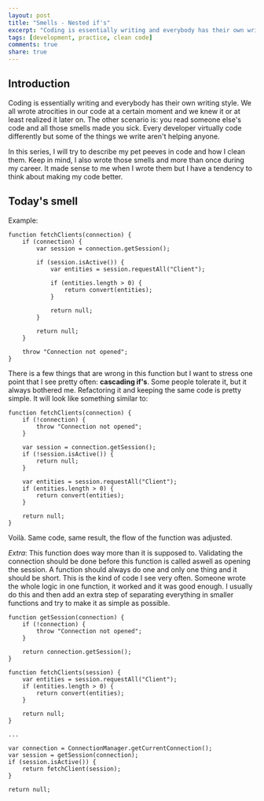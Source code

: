 ```yaml
---
layout: post
title: "Smells - Nested if's"
excerpt: "Coding is essentially writing and everybody has their own writing style. We all wrote atrocities in our code at a certain moment and we knew it or at least realized it later on. "
tags: [development, practice, clean code]
comments: true
share: true
---
```

## Introduction ##

Coding is essentially writing and everybody has their own writing style. We all wrote atrocities in our code at a certain moment and we knew it or at least realized it later on. The other scenario is: you read someone else's code and all those smells made you sick. Every developer virtually code differently but some of the things we write aren't helping anyone.

In this series, I will try to describe my pet peeves in code and how I clean them. Keep in mind, I also wrote those smells and more than once during my career. It made sense to me when I wrote them but I have a tendency to think about making my code better.

## Today's smell ##
Example:

    function fetchClients(connection) {
        if (connection) {
            var session = connection.getSession();

            if (session.isActive()) {
                var entities = session.requestAll("Client");

                if (entities.length > 0) {
                    return convert(entities);
                }

                return null;
            }

            return null;
        }

        throw "Connection not opened";
    }

There is a few things that are wrong in this function but I want to stress one point that I see pretty often: __cascading if's__. Some people tolerate it, but it always bothered me. Refactoring it and keeping the same code is pretty simple. It will look like something similar to:

    function fetchClients(connection) {
        if (!connection) {
            throw "Connection not opened";
        }

        var session = connection.getSession();
        if (!session.isActive()) {
            return null;
        }

        var entities = session.requestAll("Client");
        if (entities.length > 0) {
            return convert(entities);
        }

        return null;
    }

Voilà. Same code, same result, the flow of the function was adjusted.

_Extra_: This function does way more than it is supposed to. Validating the connection should be done before this function is called aswell as opening the session. A function should always do one and only one thing and it should be short. This is the kind of code I see very often. Someone wrote the whole logic in one function, it worked and it was good enough. I usually do this and then add an extra step of separating everything in smaller functions and try to make it as simple as possible.

    function getSession(connection) {
        if (!connection) {
            throw "Connection not opened";
        }

        return connection.getSession();
    }

    function fetchClients(session) {
        var entities = session.requestAll("Client");
        if (entities.length > 0) {
            return convert(entities);
        }

        return null;
    }

    ...

    var connection = ConnectionManager.getCurrentConnection();
    var session = getSession(connection);
    if (session.isActive()) {
        return fetchClient(session);
    }

    return null;
